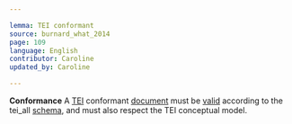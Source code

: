 ```yaml
---

lemma: TEI conformant
source: burnard_what_2014
page: 109
language: English
contributor: Caroline
updated_by: Caroline

---
```


**Conformance**
A [TEI](TEI.html) conformant [document](document.html) must be [valid](XMLValid.html) according to the tei_all [schema](schema.html), and must also respect the TEI conceptual model.
